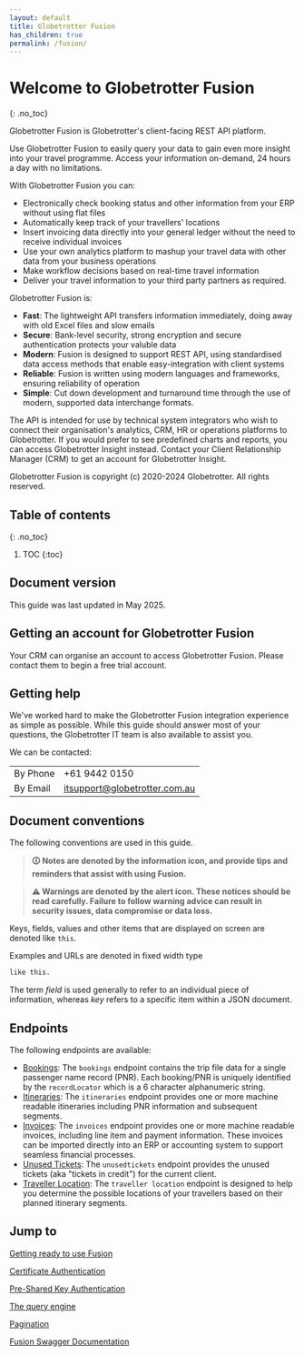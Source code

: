 ```yaml
---
layout: default
title: Globetrotter Fusion
has_children: true
permalink: /fusion/
---
```


# Welcome to Globetrotter Fusion
{: .no_toc}

Globetrotter Fusion is Globetrotter's client-facing REST API platform.

Use Globetrotter Fusion to easily query your data to gain even more insight into your travel programme. Access your information on-demand, 24 hours a day with no limitations.

With Globetrotter Fusion you can:

* Electronically check booking status and other information from your ERP without using flat files
* Automatically keep track of your travellers' locations
* Insert invoicing data directly into your general ledger without the need to receive individual invoices
* Use your own analytics platform to mashup your travel data with other data from your business operations
* Make workflow decisions based on real-time travel information
* Deliver your travel information to your third party partners as required.

Globetrotter Fusion is:

* **Fast**: The lightweight API transfers information immediately, doing away with old Excel files and slow emails
* **Secure**: Bank-level security, strong encryption and secure authentication protects your valuble data
* **Modern**: Fusion is designed to support REST API, using standardised data access methods that enable easy-integration with client systems
* **Reliable**: Fusion is written using modern languages and frameworks, ensuring reliability of operation
* **Simple**: Cut down development and turnaround time through the use of modern, supported data interchange formats.

The API is intended for use by technical system integrators who wish to connect their organisation's analytics, CRM, HR or operations platforms to Globetrotter. If you would prefer to see predefined charts and reports, you can access Globetrotter Insight instead. Contact your Client Relationship Manager (CRM) to get an account for Globetrotter Insight.

Globetrotter Fusion is copyright (c) 2020-2024 Globetrotter. All rights reserved.

## Table of contents
{: .no_toc}

1. TOC
{:toc}

## Document version

This guide was last updated in May 2025.

## Getting an account for Globetrotter Fusion

Your CRM can organise an account to access Globetrotter Fusion. Please contact them to begin a free trial account.

## Getting help

We've worked hard to make the Globetrotter Fusion integration experience as simple as possible. While this guide should answer most of your questions, the Globetrotter IT team is also available to assist you.

We can be contacted:

| | |
|---|---|
|By Phone|+61 9442 0150
|By Email|itsupport@globetrotter.com.au|

## Document conventions

The following conventions are used in this guide.

> **🛈 Notes are denoted by the information icon, and provide tips and reminders that assist with using Fusion.**

> **⚠ Warnings are denoted by the alert icon. These notices should be read carefully. Failure to follow warning advice can result in security issues, data compromise or data loss.**

Keys, fields, values and other items that are displayed on screen are denoted like `this`.

Examples and URLs are denoted in fixed width type

````html
like this.
````

The term *field* is used generally to refer to an individual piece of information, whereas *key* refers to a specific item within a JSON document.

## Endpoints

The following endpoints are available:

- [Bookings](/fusion/endpoints/bookings/): The `bookings` endpoint contains the trip file data for a single passenger name record (PNR). Each booking/PNR is uniquely identified by the `recordLocator` which is a 6 character alphanumeric string.
- [Itineraries](/fusion/endpoints/itineraries/): The `itineraries` endpoint provides one or more machine readable itineraries including PNR information and subsequent segments.
- [Invoices](/fusion/endpoints/invoices/): The `invoices` endpoint provides one or more machine readable invoices, including line item and payment information. These invoices can be imported directly into an ERP or accounting system to support seamless financial processes.
- [Unused Tickets](/fusion/endpoints/unused-tickets/): The `unusedtickets` endpoint provides the unused tickets (aka "tickets in credit") for the current client. 
- [Traveller Location](/fusion/endpoints/traveller-location/): The `traveller location` endpoint is designed to help you determine the possible locations of your travellers based on their planned itinerary segments.

## Jump to

[Getting ready to use Fusion](/fusion/getting-ready-to-use-fusion/)

[Certificate Authentication](/fusion/certificate-authentication/)

[Pre-Shared Key Authentication](/fusion/pre-shared-key-authentication/)

[The query engine](/fusion/the-query-engine/)

[Pagination](/fusion/pagination/)

[Fusion Swagger Documentation](/fusion/swagger/)
